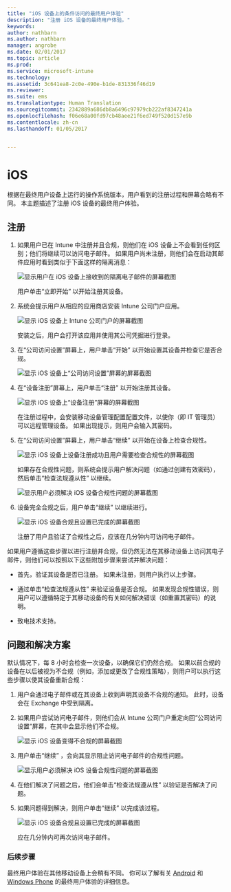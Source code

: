 ```yaml
---
title: "iOS 设备上的条件访问的最终用户体验"
description: "注册 iOS 设备的最终用户体验。"
keywords: 
author: nathbarn
ms.author: nathbarn
manager: angrobe
ms.date: 02/01/2017
ms.topic: article
ms.prod: 
ms.service: microsoft-intune
ms.technology: 
ms.assetid: 3c641ea8-2c0e-490e-b1de-831336f46d19
ms.reviewer: 
ms.suite: ems
ms.translationtype: Human Translation
ms.sourcegitcommit: 2342889a686db8a6496c97979cb222af8347241a
ms.openlocfilehash: f06e68a00fd97cb48aee21f6ed749f520d157e9b
ms.contentlocale: zh-cn
ms.lasthandoff: 01/05/2017


---
```


# <a name="ios"></a>iOS

根据在最终用户设备上运行的操作系统版本，用户看到的注册过程和屏幕会略有不同。 本主题描述了注册 iOS 设备的最终用户体验。

## <a name="enrolling"></a>注册

1.  如果用户已在 Intune 中注册并且合规，则他们在 iOS 设备上不会看到任何区别；他们将继续可以访问电子邮件。 如果用户尚未注册，则他们会在启动其邮件应用时看到类似于下面这样的隔离消息：

    ![显示用户在 iOS 设备上接收到的隔离电子邮件的屏幕截图](./media/ProtectEmail/EUX-iOS-Get-Started.PNG)

    用户单击“立即开始”  以开始注册其设备。

2.  系统会提示用户从相应的应用商店安装 Intune 公司门户应用。

    ![显示 iOS 设备上 Intune 公司门户的屏幕截图](./media/ProtectEmail/EUX-iOS-intune-Company-Portal.png)

    安装之后，用户会打开该应用并使用其公司凭据进行登录。

3.  在“公司访问设置”屏幕上，用户单击“开始”  以开始设置其设备并检查它是否合规。

    ![显示 iOS 设备上“公司访问设置”屏幕的屏幕截图](./media/ProtectEmail/EUX-iOS-company-AccessSetup.png)

4.  在“设备注册”屏幕上，用户单击“注册”  以开始注册其设备。

    ![显示 iOS 设备上“设备注册”屏幕的屏幕截图](./media/ProtectEmail/EUX-iOS-device-Enrollment.png)

    在注册过程中，会安装移动设备管理配置配置文件，以使你（即 IT 管理员）可以远程管理设备。 如果出现提示，则用户会输入其密码。

5.  在“公司访问设置”屏幕上，用户单击“继续”  以开始在设备上检查合规性。

    ![显示 iOS 设备上设备注册成功且用户需要检查合规性的屏幕截图](./media/ProtectEmail/EUX-iOS-device-Compliance-Check.png)

    如果存在合规性问题，则系统会提示用户解决问题（如通过创建有效密码），然后单击“检查法规遵从性”  以继续。

    ![显示用户必须解决 iOS 设备合规性问题的屏幕截图](./media/ProtectEmail/EUX-iOS-check-Compliance.png)

6.  设备完全合规之后，用户单击“继续”  以继续进行。

    ![显示 iOS 设备合规且设置已完成的屏幕截图](./media/ProtectEmail/EUX-iOS-compliance-Check-Completed.png)

    注册了用户且验证了合规性之后，应该在几分钟内可访问电子邮件。

如果用户遵循这些步骤以进行注册并合规，但仍然无法在其移动设备上访问其电子邮件，则他们可以按照以下这些附加步骤来尝试并解决问题：

-   首先，验证其设备是否已注册。 如果未注册，则用户执行以上步骤。

-   通过单击“检查法规遵从性” 来验证设备是否合规。 如果发现合规性错误，则用户可以遵循特定于其移动设备的有关如何解决错误（如重置其密码）的说明。

-   致电技术支持。

## <a name="issues-and-solutions"></a>问题和解决方案
默认情况下，每 8 小时会检查一次设备，以确保它们仍然合规。 如果以前合规的设备在以后被视为不合规（例如，添加或更改了合规性策略），则用户可以执行这些步骤以使其设备重新合规：

1.  用户会通过电子邮件或在其设备上收到声明其设备不合规的通知。 此时，设备会在 Exchange 中受到隔离。

2.  如果用户尝试访问电子邮件，则他们会从 Intune 公司门户重定向回“公司访问设置”屏幕，在其中会显示他们不合规。

    ![显示 iOS 设备变得不合规的屏幕截图](./media/ProtectEmail/EUX-iOS-fallOut-Compliance.png)

3.  用户单击“继续”  ，会向其显示阻止访问电子邮件的合规性问题。

    ![显示用户必须解决 iOS 设备合规性问题的屏幕截图](./media/ProtectEmail/EUX-iOS-check-Compliance.png)

4.  在他们解决了问题之后，他们会单击“检查法规遵从性”  以验证是否解决了问题。

5.  如果问题得到解决，则用户单击“继续”  以完成该过程。

    ![显示 iOS 设备合规且设置已完成的屏幕截图](./media/ProtectEmail/EUX-iOS-compliance-Check-Completed.png)

    应在几分钟内可再次访问电子邮件。

### <a name="where-to-go-from-here"></a>后续步骤
最终用户体验在其他移动设备上会稍有不同。 你可以了解有关 [Android](end-user-experience-conditional-access-android.md) 和 [Windows Phone](end-user-experience-conditional-access-winphone.md) 的最终用户体验的详细信息。

